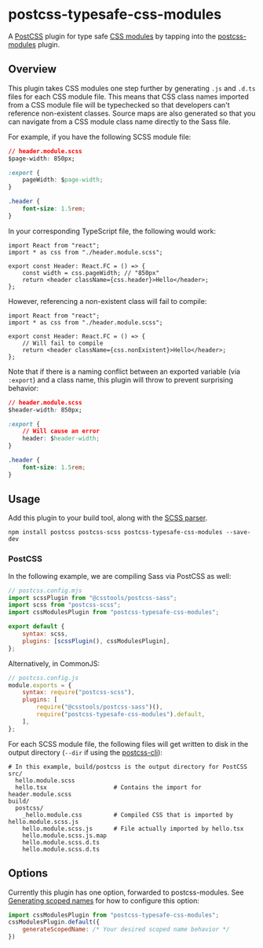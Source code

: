 # postcss-typesafe-css-modules

A [PostCSS](https://postcss.org/) plugin for type safe [CSS modules](https://github.com/css-modules/css-modules) by tapping into the [postcss-modules](https://github.com/madyankin/postcss-modules) plugin.

## Overview

This plugin takes CSS modules one step further by generating `.js` and `.d.ts` files for each CSS module file. This means that CSS class names imported from a CSS module file will be typechecked so that developers can't reference non-existent classes. Source maps are also generated so that you can navigate from a CSS module class name directly to the Sass file.

For example, if you have the following SCSS module file:

```css
// header.module.scss
$page-width: 850px;

:export {
    pageWidth: $page-width;
}

.header {
    font-size: 1.5rem;
}
```

In your corresponding TypeScript file, the following would work:

```tsx
import React from "react";
import * as css from "./header.module.scss";

export const Header: React.FC = () => {
    const width = css.pageWidth; // "850px"
    return <header className={css.header}>Hello</header>;
};
```

However, referencing a non-existent class will fail to compile:

```tsx
import React from "react";
import * as css from "./header.module.scss";

export const Header: React.FC = () => {
    // Will fail to compile
    return <header className={css.nonExistent}>Hello</header>;
};
```

Note that if there is a naming conflict between an exported variable (via `:export`) and a class name, this plugin will throw to prevent surprising behavior:

```css
// header.module.scss
$header-width: 850px;

:export {
    // Will cause an error
    header: $header-width;
}

.header {
    font-size: 1.5rem;
}
```

## Usage

Add this plugin to your build tool, along with the [SCSS parser](https://github.com/postcss/postcss-scss).

```
npm install postcss postcss-scss postcss-typesafe-css-modules --save-dev
```

### PostCSS

In the following example, we are compiling Sass via PostCSS as well:

```js
// postcss.config.mjs
import scssPlugin from "@csstools/postcss-sass";
import scss from "postcss-scss";
import cssModulesPlugin from "postcss-typesafe-css-modules";

export default {
    syntax: scss,
    plugins: [scssPlugin(), cssModulesPlugin],
};
```

Alternatively, in CommonJS:

```js
// postcss.config.js
module.exports = {
    syntax: require("postcss-scss"),
    plugins: [
        require("@csstools/postcss-sass")(),
        require("postcss-typesafe-css-modules").default,
    ],
};
```

For each SCSS module file, the following files will get written to disk in the output directory (`--dir` if using the [postcss-cli](https://github.com/postcss/postcss-cli)):

```
# In this example, build/postcss is the output directory for PostCSS
src/
  hello.module.scss
  hello.tsx                   # Contains the import for header.module.scss
build/
  postcss/
    _hello.module.css         # Compiled CSS that is imported by hello.module.scss.js
    hello.module.scss.js      # File actually imported by hello.tsx
    hello.module.scss.js.map
    hello.module.scss.d.ts
    hello.module.scss.d.ts
```

## Options

Currently this plugin has one option, forwarded to postcss-modules. See [Generating scoped names](https://www.npmjs.com/package/postcss-modules#generating-scoped-names) for how to configure this option:

```js
import cssModulesPlugin from "postcss-typesafe-css-modules";
cssModulesPlugin.default({
    generateScopedName: /* Your desired scoped name behavior */
})
```

